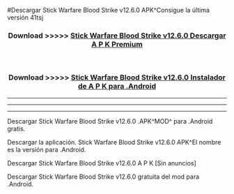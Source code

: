#Descargar Stick Warfare Blood Strike v12.6.0 APK^Consigue la última versión 41tsj



<div align="center">
<h3>Download >>>>> <a href="https://es-sites.web.app/?es= Stick Warfare Blood Strike v12.6.0">Stick Warfare Blood Strike v12.6.0 Descargar A P K Premium</a></h3><br>

<h3>Download >>>>> <a href="https://es-sites.web.app/?es= Stick Warfare Blood Strike v12.6.0">Stick Warfare Blood Strike v12.6.0 Instalador de A P K para .Android</a></h3>
</div>


----------------------------------------------------------

----------------------------------------------------------

----------------------------------------------------------

Descargar Stick Warfare Blood Strike v12.6.0 .APK^MOD^ para .Android gratis.

Descargar la aplicación. Stick Warfare Blood Strike v12.6.0 APK^El nombre es la versión para .Android.

Descargar Stick Warfare Blood Strike v12.6.0 A P K [Sin anuncios]

Descargar Stick Warfare Blood Strike v12.6.0 gratuita del mod para .Android.